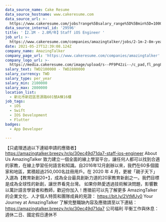 ```yaml
---
data_source_name: Cake Resume
data_source_hostname: www.cakeresume.com
data_source_url: >-
  https://www.cakeresume.com/jobs?range%5Bsalary_range%5D%5Bmin%5D=1000000&refinementList%5Bprofession%5D%5B0%5D=tech_android-development&refinementList%5Bprofession%5D%5B1%5D=tech_ios-development
data_source_internal_id: '29596'
title: '【2.1M - 2.8M/年】Staff iOS Engineer '
job_url: >-
  https://www.cakeresume.com/companies/amazingtalker/jobs/2-1m-2-8m-year-staff-ios-engineer
date: 2021-05-27T12:39:08.124Z
company_name: AmazingTalker
company_page_url: 'https://www.cakeresume.com/companies/amazingtalker'
company_logo_url: >-
  https://media.cakeresume.com/image/upload/s--PF9P42zi--/c_pad,fl_png8,h_200,w_200/v1543310710/bqrqghdlvu00jynb2tyg.png
salary_text: TWD2100000 - TWD2800000
salary_currency: TWD
salary_type: per_year
salary_min: 2100000
salary_max: 2800000
location_list:
  - 新北市新莊區思源路601號A棟16樓
job_tags:
  - iOS
  - Swift
  - IOS Development
  - Flutter
badges:
  - App Developer

---
```


【只處理透過以下連結申請的應徵者】 https://amazingtalker.breezy.hr/p/30ec49d71da7-staff-ios-engineer About Us AmazingTalker 致力建立一個全面的線上學習平台，讓任何人都可以找到合適的家教，在線上學習任何語言和知識。自2016年12月創辦以來，我們在60多個國家和地區，累積超過250,000名註冊用戶。在 2020 年 4 月，更被「親子天下」入選為【教育新創20+】，成為全台最具創新力道的20家教育新創之一。我們目標是成為全球性的新創，讓世界看見台灣。 如果你熱愛透過技術解決問題，影響數以萬計語言學習者和教師，歡迎你加入！應徵前可以先了解更多 AmazingTalker 的企業文化、人才個人特質和團隊成員的見證： https://bit.ly/2VtMUy0 Your Journey at AmazingTalker 了解完整職缺內容及應徵請至以下連結： https://amazingtalker.breezy.hr/p/30ec49d71da7 公司福利 平衡工作與休息： 週休二日、國定假日連休不